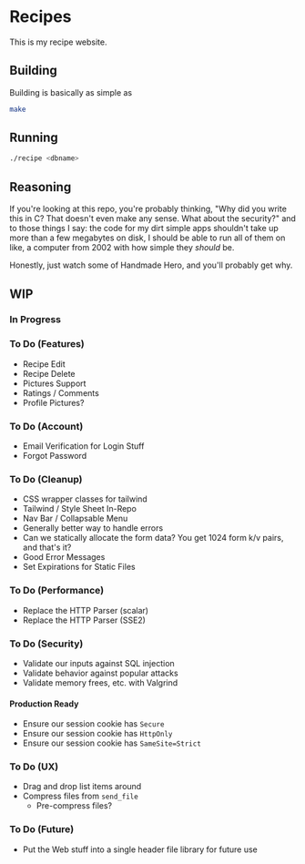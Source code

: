 # Recipes

This is my recipe website.

## Building

Building is basically as simple as

```sh
make
```

## Running

```sh
./recipe <dbname>
```

## Reasoning

If you're looking at this repo, you're probably thinking, "Why did you write this in C? That doesn't
even make any sense. What about the security?" and to those things I say: the code for my dirt
simple apps shouldn't take up more than a few megabytes on disk, I should be able to run all of them
on like, a computer from 2002 with how simple they _should_ be.

Honestly, just watch some of Handmade Hero, and you'll probably get why.

## WIP

### In Progress

### To Do (Features)

* Recipe Edit
* Recipe Delete
* Pictures Support
* Ratings / Comments
* Profile Pictures?

### To Do (Account)

* Email Verification for Login Stuff
* Forgot Password

### To Do (Cleanup)

* CSS wrapper classes for tailwind
* Tailwind / Style Sheet In-Repo
* Nav Bar / Collapsable Menu
* Generally better way to handle errors
* Can we statically allocate the form data? You get 1024 form k/v pairs, and that's it?
* Good Error Messages
* Set Expirations for Static Files

### To Do (Performance)

* Replace the HTTP Parser (scalar)
* Replace the HTTP Parser (SSE2)

### To Do (Security)

* Validate our inputs against SQL injection
* Validate behavior against popular attacks
* Validate memory frees, etc. with Valgrind

#### Production Ready

* Ensure our session cookie has `Secure`
* Ensure our session cookie has `HttpOnly`
* Ensure our session cookie has `SameSite=Strict`

### To Do (UX)

* Drag and drop list items around
* Compress files from `send_file`
    * Pre-compress files?

### To Do (Future)

* Put the Web stuff into a single header file library for future use

